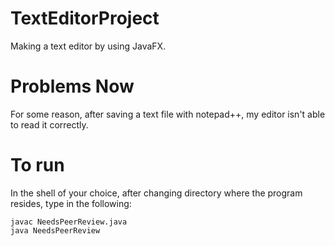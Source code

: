 # TextEditorProject
Making a text editor by using JavaFX.

# Problems Now
For some reason, after saving a text file with notepad++, my editor isn't able to read it correctly.

# To run
In the shell of your choice, after changing directory where the program resides, type in the following:
```
javac NeedsPeerReview.java
java NeedsPeerReview
```
